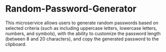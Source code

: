 # Random-Password-Generator
This microservice allows users to generate random passwords based on selected criteria (such as including uppercase letters, lowercase letters, numbers, and symbols), with the ability to customize the password length (between 8 and 20 characters), and copy the generated password to the clipboard.
